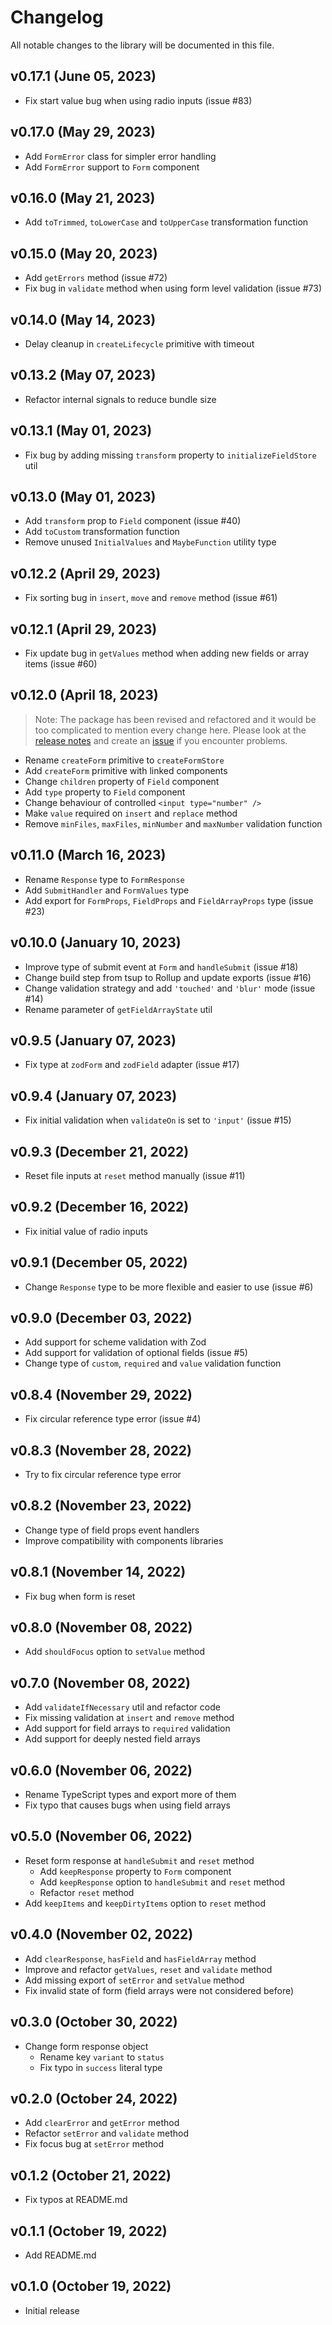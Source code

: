 # Changelog

All notable changes to the library will be documented in this file.

## v0.17.1 (June 05, 2023)

- Fix start value bug when using radio inputs (issue #83)

## v0.17.0 (May 29, 2023)

- Add `FormError` class for simpler error handling
- Add `FormError` support to `Form` component

## v0.16.0 (May 21, 2023)

- Add `toTrimmed`, `toLowerCase` and `toUpperCase` transformation function

## v0.15.0 (May 20, 2023)

- Add `getErrors` method (issue #72)
- Fix bug in `validate` method when using form level validation (issue #73)

## v0.14.0 (May 14, 2023)

- Delay cleanup in `createLifecycle` primitive with timeout

## v0.13.2 (May 07, 2023)

- Refactor internal signals to reduce bundle size

## v0.13.1 (May 01, 2023)

- Fix bug by adding missing `transform` property to `initializeFieldStore` util

## v0.13.0 (May 01, 2023)

- Add `transform` prop to `Field` component (issue #40)
- Add `toCustom` transformation function
- Remove unused `InitialValues` and `MaybeFunction` utility type

## v0.12.2 (April 29, 2023)

- Fix sorting bug in `insert`, `move` and `remove` method (issue #61)

## v0.12.1 (April 29, 2023)

- Fix update bug in `getValues` method when adding new fields or array items (issue #60)

## v0.12.0 (April 18, 2023)

> Note: The package has been revised and refactored and it would be too complicated to mention every change here. Please look at the [release notes](https://github.com/fabian-hiller/modular-forms/releases/tag/v0.12.0-solid) and create an [issue](https://github.com/fabian-hiller/modular-forms/issues/new) if you encounter problems.

- Rename `createForm` primitive to `createFormStore`
- Add `createForm` primitive with linked components
- Change `children` property of `Field` component
- Add `type` property to `Field` component
- Change behaviour of controlled `<input type="number" />`
- Make `value` required on `insert` and `replace` method
- Remove `minFiles`, `maxFiles`, `minNumber` and `maxNumber` validation function

## v0.11.0 (March 16, 2023)

- Rename `Response` type to `FormResponse`
- Add `SubmitHandler` and `FormValues` type
- Add export for `FormProps`, `FieldProps` and `FieldArrayProps` type (issue #23)

## v0.10.0 (January 10, 2023)

- Improve type of submit event at `Form` and `handleSubmit` (issue #18)
- Change build step from tsup to Rollup and update exports (issue #16)
- Change validation strategy and add `'touched'` and `'blur'` mode (issue #14)
- Rename parameter of `getFieldArrayState` util

## v0.9.5 (January 07, 2023)

- Fix type at `zodForm` and `zodField` adapter (issue #17)

## v0.9.4 (January 07, 2023)

- Fix initial validation when `validateOn` is set to `'input'` (issue #15)

## v0.9.3 (December 21, 2022)

- Reset file inputs at `reset` method manually (issue #11)

## v0.9.2 (December 16, 2022)

- Fix initial value of radio inputs

## v0.9.1 (December 05, 2022)

- Change `Response` type to be more flexible and easier to use (issue #6)

## v0.9.0 (December 03, 2022)

- Add support for scheme validation with Zod
- Add support for validation of optional fields (issue #5)
- Change type of `custom`, `required` and `value` validation function

## v0.8.4 (November 29, 2022)

- Fix circular reference type error (issue #4)

## v0.8.3 (November 28, 2022)

- Try to fix circular reference type error

## v0.8.2 (November 23, 2022)

- Change type of field props event handlers
- Improve compatibility with components libraries

## v0.8.1 (November 14, 2022)

- Fix bug when form is reset

## v0.8.0 (November 08, 2022)

- Add `shouldFocus` option to `setValue` method

## v0.7.0 (November 08, 2022)

- Add `validateIfNecessary` util and refactor code
- Fix missing validation at `insert` and `remove` method
- Add support for field arrays to `required` validation
- Add support for deeply nested field arrays

## v0.6.0 (November 06, 2022)

- Rename TypeScript types and export more of them
- Fix typo that causes bugs when using field arrays

## v0.5.0 (November 06, 2022)

- Reset form response at `handleSubmit` and `reset` method
  - Add `keepResponse` property to `Form` component
  - Add `keepResponse` option to `handleSubmit` and `reset` method
  - Refactor `reset` method
- Add `keepItems` and `keepDirtyItems` option to `reset` method

## v0.4.0 (November 02, 2022)

- Add `clearResponse`, `hasField` and `hasFieldArray` method
- Improve and refactor `getValues`, `reset` and `validate` method
- Add missing export of `setError` and `setValue` method
- Fix invalid state of form (field arrays were not considered before)

## v0.3.0 (October 30, 2022)

- Change form response object
  - Rename key `variant` to `status`
  - Fix typo in `success` literal type

## v0.2.0 (October 24, 2022)

- Add `clearError` and `getError` method
- Refactor `setError` and `validate` method
- Fix focus bug at `setError` method

## v0.1.2 (October 21, 2022)

- Fix typos at README.md

## v0.1.1 (October 19, 2022)

- Add README.md

## v0.1.0 (October 19, 2022)

- Initial release
